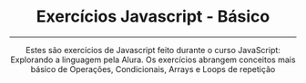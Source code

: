 <h1 align="center">Exercícios Javascript - Básico</h1>

---

<p align="center">
Estes são exercícios de Javascript feito durante o curso JavaScript: Explorando a linguagem pela Alura.
Os exercícios abrangem conceitos mais básico de Operações, Condicionais, Arrays e Loops de repetição
</p>